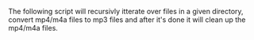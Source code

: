 The following script will recursivly itterate over files in a given directory, convert mp4/m4a files to mp3 files and after it's done it will clean up the mp4/m4a files.
